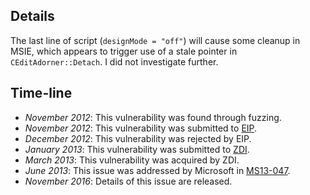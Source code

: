 Details
-------
The last line of script (`designMode = "off"`) will cause some cleanup in MSIE,
which appears to trigger use of a stale pointer in `CEditAdorner::Detach`. I
did not investigate further.

Time-line
---------
* *November 2012*: This vulnerability was found through fuzzing.
* *November 2012*: This vulnerability was submitted to [EIP][].
* *December 2012*: This vulnerability was rejected by EIP.
* *January 2013*: This vulnerability was submitted to [ZDI][].
* *March 2013*: This vulnerability was acquired by ZDI.
* *June 2013*: This issue was addressed by Microsoft in [MS13-047][].
* *November 2016*: Details of this issue are released.

[EIP]: https://rsp.exodusintel.com/
[ZDI]: http://www.zerodayinitiative.com/
[MS13-047]: https://technet.microsoft.com/library/security/ms13-047